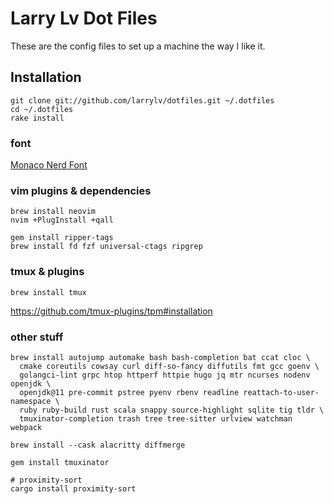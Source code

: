 # Larry Lv Dot Files

These are the config files to set up a machine the way I like it.

## Installation

```
git clone git://github.com/larrylv/dotfiles.git ~/.dotfiles
cd ~/.dotfiles
rake install
```
### font

[Monaco Nerd Font](https://github.com/larrylv/monaco-nerd-font)

### vim plugins & dependencies

```
brew install neovim
nvim +PlugInstall +qall

gem install ripper-tags
brew install fd fzf universal-ctags ripgrep
```

### tmux & plugins

```
brew install tmux
```

https://github.com/tmux-plugins/tpm#installation

### other stuff

```
brew install autojump automake bash bash-completion bat ccat cloc \
  cmake coreutils cowsay curl diff-so-fancy diffutils fmt gcc goenv \
  golangci-lint grpc htop httperf httpie hugo jq mtr ncurses nodenv openjdk \
  openjdk@11 pre-commit pstree pyenv rbenv readline reattach-to-user-namespace \
  ruby ruby-build rust scala snappy source-highlight sqlite tig tldr \
  tmuxinator-completion trash tree tree-sitter urlview watchman webpack

brew install --cask alacritty diffmerge

gem install tmuxinator

# proximity-sort
cargo install proximity-sort
```

